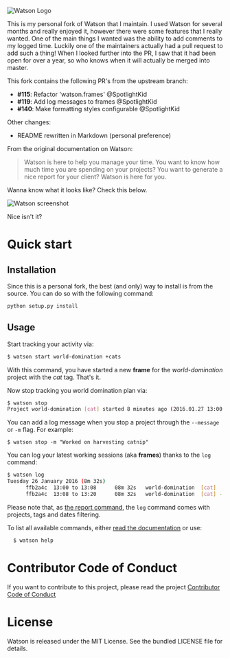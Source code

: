 ![Watson Logo](https://tailordev.github.io/Watson/img/logo-watson-600px.png)

This is my personal fork of Watson that I maintain. I used Watson for several months and really enjoyed it, 
however there were some features that I really wanted. One of the main things I wanted was the ability to add comments to
my logged time. Luckily one of the maintainers actually had a pull request to add such a thing!
When I looked further into the PR, I saw that it had been open for over a year, so who knows when it will actually be merged into master. 

This fork contains the following PR's from the upstream branch:


* __#115__: Refactor 'watson.frames' @SpotlightKid
* __#119__: Add log messages to frames @SpotlightKid
* __#140__: Make formatting styles configurable @SpotlightKid

Other changes:

* README rewritten in Markdown (personal preference)


From the original documentation on Watson:

> Watson is here to help you manage your time. You want to know how
> much time you are spending on your projects? You want to generate a nice
> report for your client? Watson is here for you.

Wanna know what it looks like? Check this below.

![Watson screenshot][Watson-screenshot]

Nice isn't it?

# Quick start #

## Installation ##

Since this is a personal fork, the best (and only) way to install is from the source. You can do so with the following command:

``` bash
python setup.py install
```

## Usage ##


Start tracking your activity via:

``` bash
$ watson start world-domination +cats
```
With this command, you have started a new **frame** for the *world-domination* project with the *cat* tag. That's it.

Now stop tracking you world domination plan via:

``` bash
$ watson stop
Project world-domination [cat] started 8 minutes ago (2016.01.27 13:00:28+0100)
```

You can add a log message when you stop a project through the ```--message``` or ```-m``` flag. For example:
```
$ watson stop -m "Worked on harvesting catnip"
```

You can log your latest working sessions (aka **frames**) thanks to the ```log``` command:

``` bash
$ watson log
Tuesday 26 January 2016 (8m 32s)
      ffb2a4c  13:00 to 13:08      08m 32s   world-domination  [cat]
      ffb2a4c  13:08 to 13:20      08m 32s   world-domination  [cat] - Get all the catnip!
```

Please note that, as [the report command](https://tailordev.github.io/Watson/user-guide/commands/#report), the ```log``` command comes with projects, tags and dates filtering.

To list all available commands, either [read the documentation](https://tailordev.github.io/Watson) or use:

``` bash
  $ watson help
```

# Contributor Code of Conduct #


If you want to contribute to this project, please read the project [Contributor Code of Conduct](https://tailordev.github.io/Watson/contributing/coc/)

# License #

Watson is released under the MIT License. See the bundled LICENSE file for
details.

[Watson-screenshot]: https://tailordev.github.io/Watson/img/watson-demo.gif

